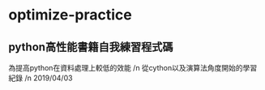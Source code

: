 # optimize-practice
## python高性能書籍自我練習程式碼
為提高python在資料處理上較低的效能 /n
從cython以及演算法角度開始的學習紀錄 /n
2019/04/03
